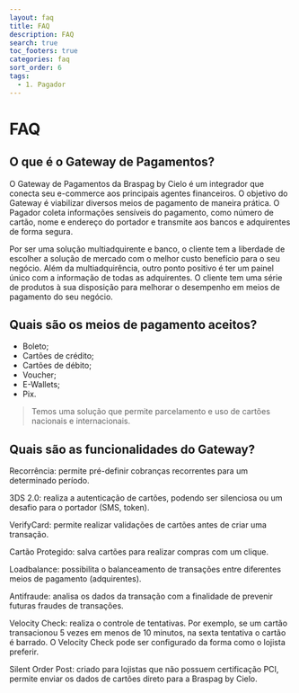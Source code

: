 ```yaml
---
layout: faq
title: FAQ
description: FAQ
search: true
toc_footers: true
categories: faq
sort_order: 6
tags:
  - 1. Pagador
---
```


<head>
    <meta http-equiv="refresh" content="5; URL='https://docs.cielo.com.br/'"/>
</head>

# FAQ

## O que é o Gateway de Pagamentos?

O Gateway de Pagamentos da Braspag by Cielo é um integrador que conecta seu e-commerce aos principais agentes financeiros. O objetivo do Gateway é viabilizar diversos meios de pagamento de maneira prática. O Pagador coleta informações sensíveis do pagamento, como número de cartão, nome e endereço do portador e transmite aos bancos e adquirentes de forma segura. 

Por ser uma solução multiadquirente e banco, o cliente tem a liberdade de escolher a solução de mercado com o melhor custo benefício para o seu negócio. Além da multiadquirência, outro ponto positivo é ter um painel único com a informação de todas as adquirentes. O cliente tem uma série de produtos à sua disposição para melhorar o desempenho em meios de pagamento do seu negócio.

## Quais são os meios de pagamento aceitos?

* Boleto;
* Cartões de crédito;
* Cartões de débito;
* Voucher;
* E-Wallets;
* Pix.

> Temos uma solução que permite parcelamento e uso de cartões nacionais e internacionais.

## Quais são as funcionalidades do Gateway?

Recorrência: permite pré-definir cobranças recorrentes para um determinado período.

3DS 2.0: realiza a autenticação de cartões, podendo ser silenciosa ou um desafio para o portador (SMS, token).

VerifyCard: permite realizar validações de cartões antes de criar uma transação.

Cartão Protegido: salva cartões para realizar compras com um clique.

Loadbalance: possibilita o balanceamento de transações entre diferentes meios de pagamento (adquirentes).

Antifraude: analisa os dados da transação com a finalidade de prevenir futuras fraudes de transações.

Velocity Check: realiza o controle de tentativas. Por exemplo, se um cartão transacionou 5 vezes em menos de 10 minutos, na sexta tentativa o cartão é barrado. O Velocity Check pode ser configurado da forma como o lojista preferir.

Silent Order Post: criado para lojistas que não possuem certificação PCI, permite enviar os dados de cartões direto para a Braspag by Cielo.
